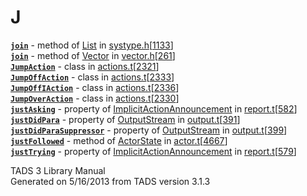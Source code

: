 # J

[**`join`**](../object/List.html#join) - method of
[List](../object/List.html) in
[systype.h](../file/systype.h.html)\[[1133](../source/systype.h.html#1133)\]  
[**`join`**](../object/Vector.html#join) - method of
[Vector](../object/Vector.html) in
[vector.h](../file/vector.h.html)\[[261](../source/vector.h.html#261)\]  
[**`JumpAction`**](../object/JumpAction.html) - class in
[actions.t](../file/actions.t.html)\[[2321](../source/actions.t.html#2321)\]  
[**`JumpOffAction`**](../object/JumpOffAction.html) - class in
[actions.t](../file/actions.t.html)\[[2333](../source/actions.t.html#2333)\]  
[**`JumpOffIAction`**](../object/JumpOffIAction.html) - class in
[actions.t](../file/actions.t.html)\[[2336](../source/actions.t.html#2336)\]  
[**`JumpOverAction`**](../object/JumpOverAction.html) - class in
[actions.t](../file/actions.t.html)\[[2330](../source/actions.t.html#2330)\]  
[**`justAsking`**](../object/ImplicitActionAnnouncement.html#justAsking) -
property of
[ImplicitActionAnnouncement](../object/ImplicitActionAnnouncement.html)
in
[report.t](../file/report.t.html)\[[582](../source/report.t.html#582)\]  
[**`justDidPara`**](../object/OutputStream.html#justDidPara) - property
of [OutputStream](../object/OutputStream.html) in
[output.t](../file/output.t.html)\[[391](../source/output.t.html#391)\]  
[**`justDidParaSuppressor`**](../object/OutputStream.html#justDidParaSuppressor) -
property of [OutputStream](../object/OutputStream.html) in
[output.t](../file/output.t.html)\[[399](../source/output.t.html#399)\]  
[**`justFollowed`**](../object/ActorState.html#justFollowed) - method of
[ActorState](../object/ActorState.html) in
[actor.t](../file/actor.t.html)\[[4667](../source/actor.t.html#4667)\]  
[**`justTrying`**](../object/ImplicitActionAnnouncement.html#justTrying) -
property of
[ImplicitActionAnnouncement](../object/ImplicitActionAnnouncement.html)
in
[report.t](../file/report.t.html)\[[579](../source/report.t.html#579)\]  

<div class="ftr">

TADS 3 Library Manual  
Generated on 5/16/2013 from TADS version 3.1.3

</div>
